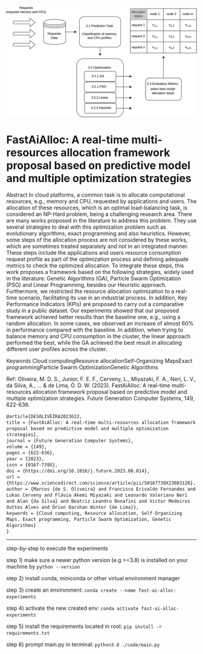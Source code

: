 ![FastAiAlloc](https://github.com/marcosd3souza/fast-ai-alloc/blob/main/2-RTAI_workflow.jpg)

# FastAiAlloc: A real-time multi-resources allocation framework proposal based on predictive model and multiple optimization strategies
Abstract
In cloud platforms, a common task is to allocate computational resources, e.g., memory and CPU, requested by applications and users. The allocation of these resources, which is an optimal load-balancing task, is considered an NP-Hard problem, being a challenging research area. There are many works proposed in the literature to address this problem. They use several strategies to deal with this optimization problem such as evolutionary algorithms, exact programming and also heuristics. However, some steps of the allocation process are not considered by these works, which are sometimes treated separately and not in an integrated manner. These steps include the applications and users resource consumption request profile as part of the optimization process and defining adequate metrics to check the optimized allocation. To integrate these steps, this work proposes a framework based on the following strategies, widely used in the literature: Genetic Algorithms (GA), Particle Swarm Optimization (PSO) and Linear Programming, besides our Heuristic approach. Furthermore, we restricted the resource allocation optimization to a real-time scenario, facilitating its use in an industrial process. In addition, Key Performance Indicators (KPIs) are proposed to carry out a comparative study in a public dataset. Our experiments showed that our proposed framework achieved better results than the baseline one, e.g., using a random allocation. In some cases, we observed an increase of almost 60% in performance compared with the baseline. In addition, when trying to balance memory and CPU consumption in the cluster, the linear approach performed the best, while the GA achieved the best result in allocating different user profiles across the cluster.

Keywords
Cloud computingResource allocationSelf-Organizing MapsExact programmingParticle Swarm OptimizationGenetic Algorithms

Ref:
Oliveira, M. D. S., Junior, F. E. F., Cerveny, L., Miyazaki, F. A., Neri, L. V., da Silva, A., ... & de Lima, Ó. D. W. (2023). FastAiAlloc: A real-time multi-resources allocation framework proposal based on predictive model and multiple optimization strategies. Future Generation Computer Systems, 149, 622-636.

```
@article{DESOLIVEIRA2023622,
title = {FastAiAlloc: A real-time multi-resources allocation framework proposal based on predictive model and multiple optimization strategies},
journal = {Future Generation Computer Systems},
volume = {149},
pages = {622-636},
year = {2023},
issn = {0167-739X},
doi = {https://doi.org/10.1016/j.future.2023.08.014},
url = {https://www.sciencedirect.com/science/article/pii/S0167739X23003126},
author = {Marcos {de S. Oliveira} and Francisco Erivaldo Fernandes and Lukas Cerveny and Flávia Akemi Miyazaki and Leonardo Valeriano Neri and Alan {da Silva} and Beatriz Leandro Bonafini and Victor Medeiros Outtes Alves and Órion Darshan Winter {de Lima}},
keywords = {Cloud computing, Resource allocation, Self-Organizing Maps, Exact programming, Particle Swarm Optimization, Genetic Algorithms}
}
```

------------------------------------------------------------------------------------------------------------------------------------------------------

step-by-step to execute the experiments


step 1) make sure a newer python version (e.g >=3.8) is installed on your machine by ```python --version```

step 2) install conda, miniconda or other virtual environment manager

step 3) create an environment: ```conda create --name fast-ai-alloc-experiments```

step 4) activate the new created env: ```conda activate fast-ai-alloc-experiments```

step 5) install the requirements located in root: ```pip install -r requirements.txt```

step 6) prompt main.py in terminal: ```python3.8 ./code/main.py```
